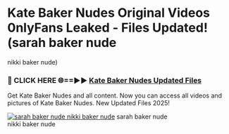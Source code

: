 # Kate Baker Nudes Original Videos 0nlyFans Leaked - Files Updated! (sarah baker nude<br>
nikki baker nude)

<h3>🔴 CLICK HERE 🌐==►► <a href="https://tinyurl.com/2p9ay9w9" rel="nofollow">Kate Baker Nudes Updated Files</a></h3>

Get Kate Baker Nudes and all content. Now you can access all videos and pictures of Kate Baker Nudes. New Updated Files 2025!

[![sarah baker nude<br>
nikki baker nude](https://i.imgur.com/KQgVmj3.gif)](https://tinyurl.com/2p9ay9w9)
sarah baker nude<br>
nikki baker nude